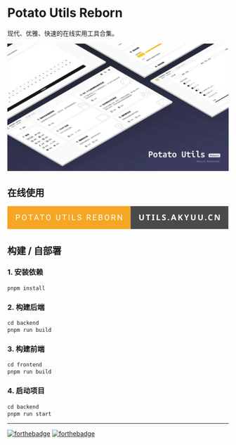 # Potato Utils Reborn
现代、优雅、快速的在线实用工具合集。  
  
![](showcase/mockup.webp)

## 在线使用 
 
[![](showcase/utils_akyuu_cn_badge.svg)](https://utils.akyuu.cn/)

## 构建 / 自部署

### 1. 安装依赖
```
pnpm install
```

### 2. 构建后端

```
cd backend
pnpm run build
```

### 3. 构建前端

```
cd frontend
pnpm run build
```

### 4. 启动项目

```
cd backend
pnpm run start
```

---  
[![forthebadge](https://forthebadge.com/images/badges/made-with-typescript.svg)](https://forthebadge.com) 
[![forthebadge](https://forthebadge.com/images/badges/made-with-react.svg)](https://forthebadge.com)
